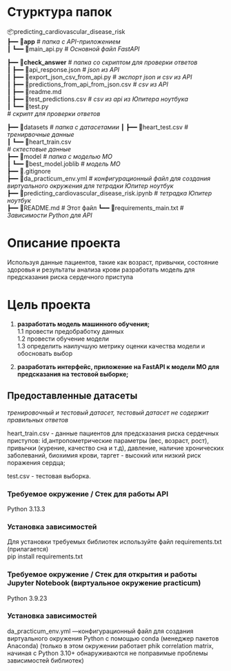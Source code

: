 # Стурктура папок
📦predicting_cardiovascular_disease_risk<br>
┣━━ 📂**app**   # *папка c API-приложением*<br> 
┃     ┗━━ 📜main_api.py   # *Основной файл FastAPI*<br> 

┣━━ 📂**check_answer**      # *папка со скриптом для проверки ответов*<br>
┃   ┣━━ 📜api_response.json  # *json из API*<br>
┃   ┣━━ 📜export_json_csv_from_api.py  # *экспорт json и csv из API*<br>
┃   ┣━━ 📜predictions_from_api_from_json.csv  # *csv из API*<br>
┃   ┣━━ 📜readme.md  <br>
┃   ┣━━ 📜test_predictions.csv  # *csv из api из Юпитера ноутбука*<br>
┃   ┗━━ 📜test.py<br> # *скрипт для проверки ответов*<br>

┣━━ 📂datasets                # *папка с датасетамии*
┃   ┣━━ 📜heart_test.csv  # *тренирвочные данные*<br>
┃   ┗━━ 📜heart_train.csv<br> # *сктестовые данные*<br>
┣━━ 📂model           # *папка с моделью МО*<br>
┃   ┗━━ 📜best_model.joblib # *модель МО*<br>
┣━━ 📜.gitignore<br>
┣━━ 📜da_practicum_env.yml # *конфигурационный файл для создания виртуального окружения для тетрадки Юпитер ноутбук*<br>
┣━━ 📜predicting_cardiovascular_disease_risk.ipynb # *тетрадка Юпитер ноутбук*<br>
┣━━ 📜README.md           # Этот файл
┗━━ 📜requirements_main.txt    # *Зависимости Python для API*<br>
# Описание проекта

Используя данные пациентов, такие как возраст, привычки, состояние здоровья и результаты анализа крови разработать модель для предсказания риска сердечного приступа <br> 

# Цель проекта
1. **разработать модель машинного обучения;** <br>
1.1 провести предобработку данных <br>
1.2 провести обучение модели <br>
1.3 определить наилучшую метрику оценки качества модели и обосновать выбор<br>

2. **разработать интерфейс, приложение на FastAPI к модели МО для предсказания на тестовой выборке;**<br>


## Предоставленные датасеты
*тренировочный и тестовый датасет, тестовый датасет не содержит правильных ответов* <br>

heart_train.csv - данные пациентов для предсказания риска сердечных приступов: id,антропометрические параметры (вес, возраст, рост), привычки (курение, качество сна и т.д), давление, наличие хронических заболеваний, биохимия крови, таргет - высокий или низкий риск поражения сердца; </b>

test.csv - тестовая выборка. </b>

### Требуемое окружение / Стек для работы API
Python 3.13.3
### Установка зависимостей
Для установки требуемых библиотек используйте файл requirements.txt (прилагается)<br>
pip install requirements.txt

### Требуемое окружение / Стек для открытия и работы Jupyter Notebook (виртуальное окружение practicum)
Python 3.9.23
### Установка зависимостей
da_practicum_env.yml —конфигурационный файл для создания виртуального окружения Python с помощью conda (менеджер пакетов Anaconda)
(только в этом окружении работает phik correlation matrix, начиная с Python 3.10+ обнаруживаются не поправимые проблемы зависимостей библиотек)